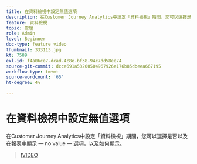 ```yaml
---
title: 在資料檢視中設定無值選項
description: 在Customer Journey Analytics中設定「資料檢視」期間，您可以選擇是否以及在報表中顯示 — no value — 選項，以及如何顯示。
feature: 資料檢視
topic: 管理
role: Admin
level: Beginner
doc-type: feature video
thumbnail: 333113.jpg
kt: 7589
exl-id: f4a06ce7-dcad-4c8e-bf38-94c7dd58ee74
source-git-commit: dcce691a53200504967926e176b85dbeea667195
workflow-type: tm+mt
source-wordcount: '65'
ht-degree: 4%

---
```


# 在資料檢視中設定無值選項

在Customer Journey Analytics中設定「資料檢視」期間，您可以選擇是否以及在報表中顯示 — no value — 選項，以及如何顯示。

>[!VIDEO](https://video.tv.adobe.com/v/333113/?quality=12&learn=on)
